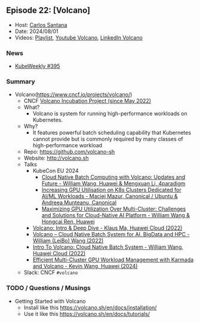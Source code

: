 ## Episode 22: [Volcano]

- Host: [Carlos Santana](https://github.com/csantanapr)
- Date: 2024/08/01
- Videos: [Playlist](https://www.youtube.com/playlist?list=PLj6h78yzYM2PnyOsrsCbR_kqjCKfPObHK), [Youtube Volcano](https://www.youtube.com/watch?v=Od1WcdPUg1o), [LinkedIn Volcano](https://www.linkedin.com/events/7223686732473327616/comments/)

### News

-  [KubeWeekly #395](https://www.cncf.io/kubeweekly/kubeweekly-395/)

### Summary

- Volcano(https://www.cncf.io/projects/volcano/)
  - CNCF [Volcano Incubation Project (since May 2022)](https://github.com/cncf/toc/blob/main/proposals/incubation/volcano.adoc)
  - What?
    - Volcano is system for running high-performance workloads on Kubernetes.
  - Why?
    - It features powerful batch scheduling capability that Kubernetes cannot provide but is commonly required by many classes of high-performance workload
  - Repo: https://github.com/volcano-sh
  - Website: http://volcano.sh
  - Talks
    - KubeCon EU 2024
      - [Cloud Native Batch Computing with Volcano: Updates and Future - William Wang, Huawei & Mengxuan Li, 4paradigm](https://kccnceu2024.sched.com/event/1Yhif/cloud-native-batch-computing-with-volcano-updates-and-future-william-wang-huawei-mengxuan-li-4paradigm)
      - [Increasing GPU Utilisation on K8s Clusters Dedicated for AI/ML Workloads - Maciej Mazur, Canonical / Ubuntu & Andreea Munteanu, Canonical](https://kccnceu2024.sched.com/event/1YeR2/increasing-gpu-utilisation-on-k8s-clusters-dedicated-for-aiml-workloads-maciej-mazur-canonical-ubuntu-andreea-munteanu-canonical)
      - [Maximizing GPU Utilization Over Multi-Cluster: Challenges and Solutions for Cloud-Native AI Platform - William Wang & Hongcai Ren, Huawei](https://kccnceu2024.sched.com/event/1YeSM/maximizing-gpu-utilization-over-multi-cluster-challenges-and-solutions-for-cloud-native-ai-platform-william-wang-hongcai-ren-huawei)
    - [Volcano: Intro & Deep Dive - Klaus Ma, Huawei Cloud (2022)](https://www.youtube.com/watch?v=a76CajRhsX0)
    - [Volcano – Cloud Native Batch System for AI, BigData and HPC - William (LeiBo) Wang (2022)](https://www.youtube.com/watch?v=wjy35HfIP_k)
    - [Intro To Volcano: Cloud Native Batch System - William Wang, Huawei Cloud (2022)](https://www.youtube.com/watch?v=xASlauMw2Bc)
    - [Efficient Multi-Cluster GPU Workload Management with Karmada and Volcano - Kevin Wang, Huawei (2024)](https://www.youtube.com/watch?v=fqERIe_qWLs)
  - Slack: CNCF `#volcano`


### TODO / Questions / Musings

- Getting Started with Volcano
  - Install like this https://volcano.sh/en/docs/installation/
  - Use it like this https://volcano.sh/en/docs/tutorials/

